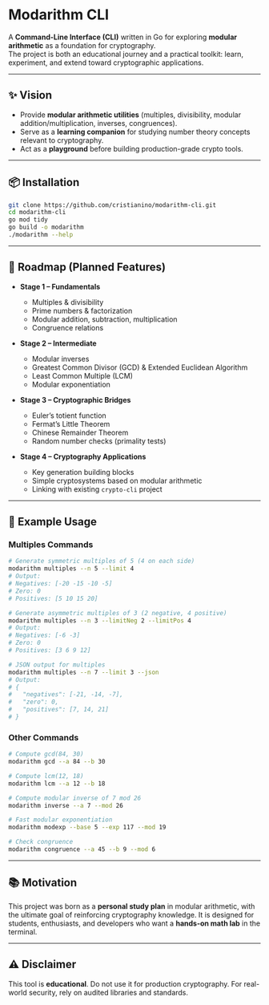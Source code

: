 # Modarithm CLI

A **Command-Line Interface (CLI)** written in Go for exploring **modular arithmetic** as a foundation for cryptography.  
The project is both an educational journey and a practical toolkit: learn, experiment, and extend toward cryptographic applications.

---

## ✨ Vision

- Provide **modular arithmetic utilities** (multiples, divisibility, modular addition/multiplication, inverses, congruences).
- Serve as a **learning companion** for studying number theory concepts relevant to cryptography.
- Act as a **playground** before building production-grade crypto tools.

---

## 📦 Installation

```bash
git clone https://github.com/cristianino/modarithm-cli.git
cd modarithm-cli
go mod tidy
go build -o modarithm
./modarithm --help
````

---

## 🚀 Roadmap (Planned Features)

* **Stage 1 – Fundamentals**

  * Multiples & divisibility
  * Prime numbers & factorization
  * Modular addition, subtraction, multiplication
  * Congruence relations

* **Stage 2 – Intermediate**

  * Modular inverses
  * Greatest Common Divisor (GCD) & Extended Euclidean Algorithm
  * Least Common Multiple (LCM)
  * Modular exponentiation

* **Stage 3 – Cryptographic Bridges**

  * Euler’s totient function
  * Fermat’s Little Theorem
  * Chinese Remainder Theorem
  * Random number checks (primality tests)

* **Stage 4 – Cryptography Applications**

  * Key generation building blocks
  * Simple cryptosystems based on modular arithmetic
  * Linking with existing `crypto-cli` project

---

## 🔧 Example Usage

### Multiples Commands

```bash
# Generate symmetric multiples of 5 (4 on each side)
modarithm multiples --n 5 --limit 4
# Output:
# Negatives: [-20 -15 -10 -5]
# Zero: 0
# Positives: [5 10 15 20]

# Generate asymmetric multiples of 3 (2 negative, 4 positive)
modarithm multiples --n 3 --limitNeg 2 --limitPos 4
# Output:
# Negatives: [-6 -3]
# Zero: 0
# Positives: [3 6 9 12]

# JSON output for multiples
modarithm multiples --n 7 --limit 3 --json
# Output:
# {
#   "negatives": [-21, -14, -7],
#   "zero": 0,
#   "positives": [7, 14, 21]
# }
```

### Other Commands

```bash
# Compute gcd(84, 30)
modarithm gcd --a 84 --b 30

# Compute lcm(12, 18)
modarithm lcm --a 12 --b 18

# Compute modular inverse of 7 mod 26
modarithm inverse --a 7 --mod 26

# Fast modular exponentiation
modarithm modexp --base 5 --exp 117 --mod 19

# Check congruence
modarithm congruence --a 45 --b 9 --mod 6
```

---

## 📚 Motivation

This project was born as a **personal study plan** in modular arithmetic, with the ultimate goal of reinforcing cryptography knowledge. It is designed for students, enthusiasts, and developers who want a **hands-on math lab** in the terminal.

---

## ⚠️ Disclaimer

This tool is **educational**. Do not use it for production cryptography. For real-world security, rely on audited libraries and standards.

